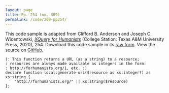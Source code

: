 ```yaml
---
layout: page
title: Pp. 254 (no. 309)
permalink: /code/309-pp254/
---
```


This code sample is adapted from Clifford B. Anderson and Joseph C. Wicentowski, 
[_XQuery for Humanists_](/) (College Station: Texas A&M University Press, 2020), 254. 
Download this code sample in its [raw form](/code/309-pp254/309-pp254.txt).
View the source on [GitHub](https://github.com/coding4humanists/xquery4humanists/blob/master/code/309-pp254/309-pp254.txt).

```text
(: This function returns a URL (as a string) to a resource;
: resources are always made available as integers in the form:
: http://forhumanists.org/1, etc. :)
declare function local:generate-uri($resource as xs:integer?) as xs:string {
    "http://forhumanists.org/" || xs:string($resource)
};
```  
